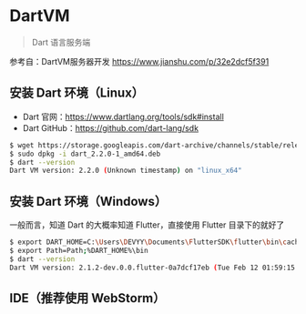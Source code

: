 # DartVM 
> Dart 语言服务端 

参考自：DartVM服务器开发 https://www.jianshu.com/p/32e2dcf5f391

## 安装 Dart 环境（Linux）
- Dart 官网：https://www.dartlang.org/tools/sdk#install
- Dart GitHub：https://github.com/dart-lang/sdk

```bash
$ wget https://storage.googleapis.com/dart-archive/channels/stable/release/latest/linux_packages/dart_2.2.0-1_amd64.deb
$ sudo dpkg -i dart_2.2.0-1_amd64.deb 
$ dart --version
Dart VM version: 2.2.0 (Unknown timestamp) on "linux_x64"
```
## 安装 Dart 环境（Windows）
一般而言，知道 Dart 的大概率知道 Flutter，直接使用 Flutter 目录下的就好了
```bash
$ export DART_HOME=C:\Users\DEVYY\Documents\FlutterSDK\flutter\bin\cache\dart-sdk
$ export Path=Path;%DART_HOME%\bin
$ dart --version
Dart VM version: 2.1.2-dev.0.0.flutter-0a7dcf17eb (Tue Feb 12 01:59:15 2019 +0000) on "windows_x64"
```
## IDE（推荐使用 WebStorm）
